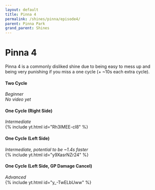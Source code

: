 ```yaml
---
layout: default 
title: Pinna 4
permalink: /shines/pinna/episode4/
parent: Pinna Park
grand_parent: Shines
---
```

# Pinna 4

Pinna 4 is a commonly disliked shine due to being easy to mess up and being very punishing if you miss a one cycle (+ ~10s each extra cycle).  

#### Two Cycle  
*Beginner*  
*No video yet*  
#### One Cycle (Right Side)  
*Intermediate*  
{% include yt.html id="Rh3IMEE-cI8" %}  
#### One Cycle (Left Side)  
*Intermediate, potential to be ~1.4s faster*  
{% include yt.html id="y9XasrNZr24" %}  
#### One Cycle (Left Side, GP Damage Cancel)
*Advanced*  
{% include yt.html id="y_-TwELbUww" %}  
